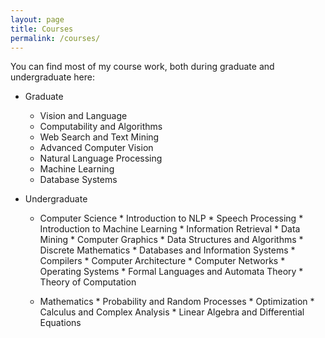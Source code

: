 ```yaml
---
layout: page
title: Courses
permalink: /courses/
---
```


You can find most of my course work, both during graduate and undergraduate here:

- Graduate

	* Vision and Language
	* Computability and Algorithms
	* Web Search and Text Mining
	* Advanced Computer Vision
	* Natural Language Processing
	* Machine Learning
	* Database Systems

- Undergraduate

	* Computer Science
			* Introduction to NLP
			* Speech Processing
			* Introduction to Machine Learning
			* Information Retrieval
			* Data Mining
			* Computer Graphics
			* Data Structures and Algorithms
			* Discrete Mathematics
			* Databases and Information Systems
			* Compilers
			* Computer Architecture
			* Computer Networks
			* Operating Systems
			* Formal Languages and Automata Theory
			* Theory of Computation

	* Mathematics
			* Probability and Random Processes
			* Optimization
			* Calculus and Complex Analysis
			* Linear Algebra and Differential Equations
